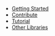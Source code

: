 - [Getting Started](GettingStarted.md)
- [Contribute](Contribute.md)
- [Tutorial](Tutorial.md)
- [Other Libraries](OtherLibraries.md)